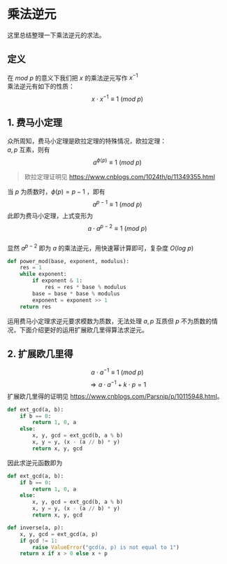 # 乘法逆元

这里总结整理一下乘法逆元的求法。

## 定义

在 $mod\ p$ 的意义下我们把 $x$ 的乘法逆元写作 $x^{-1}$  
乘法逆元有如下的性质：  
$$x\cdot x^{-1}\equiv 1\ (mod\ p)$$

## 1. 费马小定理

众所周知，费马小定理是欧拉定理的特殊情况，欧拉定理：  
$a, p$ 互素，则有  
$$a^{\phi(p)}\equiv 1\ (mod\ p) $$  
> 欧拉定理证明见 <https://www.cnblogs.com/1024th/p/11349355.html>

当 $p$ 为质数时，$\phi(p)=p-1$ ，即有  
$$a^{p-1}\equiv 1\ (mod\ p)$$
此即为费马小定理，上式变形为  
$$a\cdot a^{p-2}\equiv 1\ (mod\ p)$$  
显然 $a^{p-2}$ 即为 $a$ 的乘法逆元，用快速幂计算即可，复杂度 $O(log\ p)$  

```py
def power_mod(base, exponent, modulus):
    res = 1
    while exponent:
        if exponent & 1:
            res = res * base % modulus
        base = base * base % modulus
        exponent = exponent >> 1
    return res
```

运用费马小定理求逆元要求模数为质数，无法处理 $a,p$ 互质但 $p$ 不为质数的情况，下面介绍更好的运用扩展欧几里得算法求逆元。  

## 2. 扩展欧几里得

$$a\cdot a^{-1}\equiv 1\ (mod\ p)$$
$$\Rightarrow a\cdot a^{-1} +k\cdot p=1$$
扩展欧几里得的证明见 <https://www.cnblogs.com/Parsnip/p/10115948.html>。  

```py
def ext_gcd(a, b):    
    if b == 0:          
        return 1, 0, a     
    else:         
        x, y, gcd = ext_gcd(b, a % b)
        x, y = y, (x - (a // b) * y)
        return x, y, gcd
```

因此求逆元函数即为

```py
def ext_gcd(a, b):
    if b == 0:
        return 1, 0, a
    else:
        x, y, gcd = ext_gcd(b, a % b)
        x, y = y, (x - (a // b) * y)
        return x, y, gcd

def inverse(a, p):
    x, y, gcd = ext_gcd(a, p)
    if gcd != 1:
        raise ValueError("gcd(a, p) is not equal to 1")
    return x if x > 0 else x + p
```
